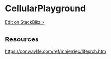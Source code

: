 # CellularPlayground

[Edit on StackBlitz ⚡️](https://stackblitz.com/edit/angular-ivy-xzrtex)

## Resources

https://conwaylife.com/ref/mniemiec/lifesrch.htm

